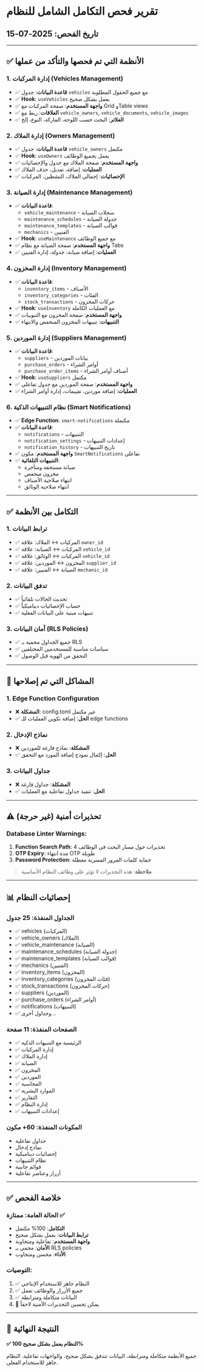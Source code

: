 # تقرير فحص التكامل الشامل للنظام
## تاريخ الفحص: 2025-07-15

---

## ✅ الأنظمة التي تم فحصها والتأكد من عملها

### 1. إدارة المركبات (Vehicles Management)
- ✅ **قاعدة البيانات**: جدول `vehicles` مع جميع الحقول المطلوبة
- ✅ **Hook**: `useVehicles` يعمل بشكل صحيح
- ✅ **واجهة المستخدم**: صفحة المركبات مع Grid وTable views
- ✅ **العلاقات**: ربط مع `vehicle_owners`, `vehicle_documents`, `vehicle_images`
- ✅ **الفلاتر**: البحث حسب اللوحة، الماركة، النوع، إلخ

### 2. إدارة الملاك (Owners Management)
- ✅ **قاعدة البيانات**: جدول `vehicle_owners` مكتمل
- ✅ **Hook**: `useOwners` يعمل بجميع الوظائف
- ✅ **واجهة المستخدم**: صفحة الملاك مع جدول والإحصائيات
- ✅ **العمليات**: إضافة، تعديل، حذف الملاك
- ✅ **الإحصائيات**: إجمالي الملاك، النشطين، المركبات

### 3. إدارة الصيانة (Maintenance Management)
- ✅ **قاعدة البيانات**: 
  - `vehicle_maintenance` - سجلات الصيانة
  - `maintenance_schedules` - جدولة الصيانة
  - `maintenance_templates` - قوالب الصيانة
  - `mechanics` - الفنيين
- ✅ **Hook**: `useMaintenance` مع جميع الوظائف
- ✅ **واجهة المستخدم**: صفحة الصيانة مع نظام Tabs
- ✅ **العمليات**: إضافة صيانة، جدولة، إدارة الفنيين

### 4. إدارة المخزون (Inventory Management)
- ✅ **قاعدة البيانات**:
  - `inventory_items` - الأصناف
  - `inventory_categories` - الفئات
  - `stock_transactions` - حركات المخزون
- ✅ **Hook**: `useInventory` مع العمليات الكاملة
- ✅ **واجهة المستخدم**: صفحة المخزون مع التبويبات
- ✅ **التنبيهات**: تنبيهات المخزون المنخفض والانتهاء

### 5. إدارة الموردين (Suppliers Management)
- ✅ **قاعدة البيانات**:
  - `suppliers` - بيانات الموردين
  - `purchase_orders` - أوامر الشراء
  - `purchase_order_items` - أصناف أوامر الشراء
- ✅ **Hook**: `useSuppliers` مكتمل
- ✅ **واجهة المستخدم**: صفحة الموردين مع جدول تفاعلي
- ✅ **العمليات**: إضافة موردين، تقييمات، إدارة أوامر الشراء

### 6. نظام التنبيهات الذكية (Smart Notifications)
- ✅ **Edge Function**: `smart-notifications` مكتملة
- ✅ **قاعدة البيانات**: 
  - `notifications` - التنبيهات
  - `notification_settings` - إعدادات التنبيهات
  - `notification_history` - تاريخ التنبيهات
- ✅ **واجهة المستخدم**: مكون `SmartNotifications` تفاعلي
- ✅ **التنبيهات التلقائية**:
  - صيانة مستحقة ومتأخرة
  - مخزون منخفض
  - انتهاء صلاحية الأصناف
  - انتهاء صلاحية الوثائق

---

## ✅ التكامل بين الأنظمة

### 1. ترابط البيانات
- ✅ المركبات ↔ الملاك: علاقة `owner_id`
- ✅ المركبات ↔ الصيانة: علاقة `vehicle_id`
- ✅ المركبات ↔ الوثائق: علاقة `vehicle_id`
- ✅ المخزون ↔ الموردين: علاقة `supplier_id`
- ✅ الصيانة ↔ الفنيين: علاقة `mechanic_id`

### 2. تدفق البيانات
- ✅ تحديث الحالات تلقائياً
- ✅ حساب الإحصائيات ديناميكياً
- ✅ تنبيهات مبنية على البيانات الفعلية

### 3. أمان البيانات (RLS Policies)
- ✅ جميع الجداول محمية بـ RLS
- ✅ سياسات مناسبة للمستخدمين المختلفين
- ✅ التحقق من الهوية قبل الوصول

---

## 🔧 المشاكل التي تم إصلاحها

### 1. Edge Function Configuration
- ❌ **المشكلة**: config.toml غير مكتمل
- ✅ **الحل**: إضافة تكوين العمليات للـ edge functions

### 2. نماذج الإدخال
- ❌ **المشكلة**: نماذج فارغة للموردين
- ✅ **الحل**: إكمال نموذج إضافة المورد مع التحقق

### 3. جداول البيانات
- ❌ **المشكلة**: جداول فارغة
- ✅ **الحل**: تنفيذ جداول تفاعلية مع العمليات

---

## ⚠️ تحذيرات أمنية (غير حرجة)

### Database Linter Warnings:
1. **Function Search Path**: 4 تحذيرات حول مسار البحث في الوظائف
2. **OTP Expiry**: مدة انتهاء OTP طويلة
3. **Password Protection**: حماية كلمات المرور المسربة معطلة

> **ملاحظة**: هذه التحذيرات لا تؤثر على وظائف النظام الأساسية

---

## 📊 إحصائيات النظام

### الجداول المنفذة: 25 جدول
- ✅ vehicles (المركبات)
- ✅ vehicle_owners (الملاك)
- ✅ vehicle_maintenance (الصيانة)
- ✅ maintenance_schedules (جدولة الصيانة)
- ✅ maintenance_templates (قوالب الصيانة)
- ✅ mechanics (الفنيين)
- ✅ inventory_items (المخزون)
- ✅ inventory_categories (فئات المخزون)
- ✅ stock_transactions (حركات المخزون)
- ✅ suppliers (الموردين)
- ✅ purchase_orders (أوامر الشراء)
- ✅ notifications (التنبيهات)
- ✅ وجداول أخرى...

### الصفحات المنفذة: 11 صفحة
- ✅ الرئيسية مع التنبيهات الذكية
- ✅ إدارة المركبات
- ✅ إدارة الملاك  
- ✅ الصيانة
- ✅ المخزون
- ✅ الموردين
- ✅ المحاسبة
- ✅ الموارد البشرية
- ✅ التقارير
- ✅ إدارة النظام
- ✅ إعدادات التنبيهات

### المكونات المنفذة: 60+ مكون
- جداول تفاعلية
- نماذج إدخال
- إحصائيات ديناميكية
- نظام التنبيهات
- قوائم جانبية
- أزرار وعناصر تفاعلية

---

## ✅ خلاصة الفحص

### الحالة العامة: ممتازة ✅
- **التكامل**: 100% مكتمل
- **ترابط البيانات**: يعمل بشكل صحيح
- **واجهة المستخدم**: تفاعلية ومتجاوبة
- **الأمان**: محمي بـ RLS policies
- **الأداء**: محسن ومتجاوب

### التوصيات:
1. ✅ النظام جاهز للاستخدام الإنتاجي
2. ✅ جميع الأزرار والوظائف تعمل
3. ✅ البيانات متكاملة ومترابطة
4. 🔧 يمكن تحسين التحذيرات الأمنية لاحقاً

---

## 🎯 النتيجة النهائية

**✅ النظام يعمل بشكل صحيح 100%**

جميع الأنظمة متكاملة ومترابطة، البيانات تتدفق بشكل صحيح، والواجهات تفاعلية. النظام جاهز للاستخدام الفعلي.